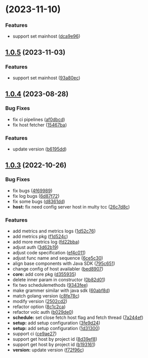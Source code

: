 # [](/byteair/byteplus-sdk-python-rec-core/compare/v1.0.5...v) (2023-11-10)


### Features

* support set mainhost ([dca9e96](/byteair/byteplus-sdk-python-rec-core/commits/dca9e968a5eeac6438441d43be172cbf0df45ee5))



## [1.0.5](/byteair/byteplus-sdk-python-rec-core/compare/v1.0.4...v1.0.5) (2023-11-03)


### Features

* support set mainhost ([93a80ec](/byteair/byteplus-sdk-python-rec-core/commits/93a80ec901166d77bdd2dde6616908af2557bdd4))



## [1.0.4](/byteair/byteplus-sdk-python-rec-core/compare/v1.0.3...v1.0.4) (2023-08-28)


### Bug Fixes

* fix ci pipelines ([af0dbcd](/byteair/byteplus-sdk-python-rec-core/commits/af0dbcd52baf91b64c497c4b6c512c974944fe7a))
* fix host fetcher ([15467ba](/byteair/byteplus-sdk-python-rec-core/commits/15467bab4d2ca9cde73599e5a09955326dd7ba40))


### Features

* update version ([b6195dd](/byteair/byteplus-sdk-python-rec-core/commits/b6195dd18d11c370e081ad82319dbf13f10963af))



## [1.0.3](/byteair/byteplus-sdk-python-rec-core/compare/v1.0.2...v1.0.3) (2022-10-26)


### Bug Fixes

* fix bugs ([4f69989](/byteair/byteplus-sdk-python-rec-core/commits/4f6998990507402e8d53458f0426b3b2030d5428))
* fix log bugs ([6d87f72](/byteair/byteplus-sdk-python-rec-core/commits/6d87f7221ccd1d3c084115ddff2a4bf1ec049c86))
* fix some bugs ([d8361dd](/byteair/byteplus-sdk-python-rec-core/commits/d8361dd37f473c6ae6988a6e7eede80f860196f8))
* **host:** fix need config server host in multy tcc ([26c7d8c](/byteair/byteplus-sdk-python-rec-core/commits/26c7d8c952084e70ad6ae380c8b6e19c2acbdcd9))


### Features

* add metrics and metrics logs ([1d52c76](/byteair/byteplus-sdk-python-rec-core/commits/1d52c76e2087d00320d4904980c59b84684c9737))
* add metrics pkg ([f1d524c](/byteair/byteplus-sdk-python-rec-core/commits/f1d524cc2dafab21fee5dc5ca209423e614b2acc))
* add more metrics log ([fd22bba](/byteair/byteplus-sdk-python-rec-core/commits/fd22bba3f75d0a708df73177ae8ad2b6311c43f0))
* adjust auth ([3d62b19](/byteair/byteplus-sdk-python-rec-core/commits/3d62b19052adcb1b93176880d7afa2bd9518cf90))
* adjust code specification ([ef4c011](/byteair/byteplus-sdk-python-rec-core/commits/ef4c011d810c039c62d2854ff94d145d28587e30))
* adjust func name and sequence ([6ce5c30](/byteair/byteplus-sdk-python-rec-core/commits/6ce5c301a5c83c6f276c8e4f6304188fba057657))
* align base components with Java SDK ([795c651](/byteair/byteplus-sdk-python-rec-core/commits/795c651c9a946cc2759c7b0ef2b6cc159466c3a6))
* change config of host availabler ([bed8907](/byteair/byteplus-sdk-python-rec-core/commits/bed8907ef191a871ed84bd11c03d77dc10419ea3))
* **core:** add core pkg ([d355935](/byteair/byteplus-sdk-python-rec-core/commits/d355935dc83741b3a79860f26bbc935af41da00b))
* delete inner param in constructor ([0b82d01](/byteair/byteplus-sdk-python-rec-core/commits/0b82d0167f7e47ee28ab00b1293787bc85503374))
* fix two schedulemethods ([9343fee](/byteair/byteplus-sdk-python-rec-core/commits/9343fee40130a2e0d0f77ebbf20b2ee4cca6b321))
* make grammer similar with java sdk ([60abf8d](/byteair/byteplus-sdk-python-rec-core/commits/60abf8d3e181d40a501ee74d0f777ff6287ab0bd))
* match golang version ([c8fe78c](/byteair/byteplus-sdk-python-rec-core/commits/c8fe78c9c5ef2803cd6300dc6b0cad2299d4f619))
* modify version ([2502cd2](/byteair/byteplus-sdk-python-rec-core/commits/2502cd2265490e74a099d36fabe67f38bb09e05a))
* refactor option ([8c1c2ca](/byteair/byteplus-sdk-python-rec-core/commits/8c1c2cacd4400524571cfbba38e5c31c0f5417a7))
* refactor volc auth ([b029de0](/byteair/byteplus-sdk-python-rec-core/commits/b029de010de50b98cf78ca7aeaef1bd710beba28))
* **schedule:** set close fetch host flag and fetch thread ([7a244ef](/byteair/byteplus-sdk-python-rec-core/commits/7a244efdd61a7d292b1bdd3bc75ba3e396a8e751))
* **setup:** add setup configuration ([3fe9d24](/byteair/byteplus-sdk-python-rec-core/commits/3fe9d24855f13f33460b93dbecf339f9dffb4802))
* **setup:** add setup configuration ([1d31300](/byteair/byteplus-sdk-python-rec-core/commits/1d31300554ec2726d59d7447abc7fefa4f0c3ab8))
* support ci ([ce9ae27](/byteair/byteplus-sdk-python-rec-core/commits/ce9ae27c6e3c37539079d84830c72b6297e742ba))
* support get host by project id ([8d39ef8](/byteair/byteplus-sdk-python-rec-core/commits/8d39ef8aea4da44e89ad828ff53bc98bfd1daadc))
* support get host by project id ([b193161](/byteair/byteplus-sdk-python-rec-core/commits/b193161b878c1439bd67f92d4b74840b18aec471))
* **version:** update version ([f72f96c](/byteair/byteplus-sdk-python-rec-core/commits/f72f96c723a3ec9db06316f8b586302b718b5bdc))



